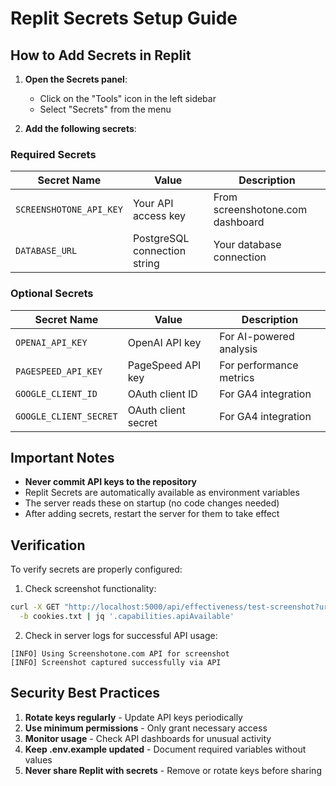 # Replit Secrets Setup Guide

## How to Add Secrets in Replit

1. **Open the Secrets panel**:
   - Click on the "Tools" icon in the left sidebar
   - Select "Secrets" from the menu

2. **Add the following secrets**:

### Required Secrets

| Secret Name | Value | Description |
|------------|-------|-------------|
| `SCREENSHOTONE_API_KEY` | Your API access key | From screenshotone.com dashboard |
| `DATABASE_URL` | PostgreSQL connection string | Your database connection |

### Optional Secrets

| Secret Name | Value | Description |
|------------|-------|-------------|
| `OPENAI_API_KEY` | OpenAI API key | For AI-powered analysis |
| `PAGESPEED_API_KEY` | PageSpeed API key | For performance metrics |
| `GOOGLE_CLIENT_ID` | OAuth client ID | For GA4 integration |
| `GOOGLE_CLIENT_SECRET` | OAuth client secret | For GA4 integration |

## Important Notes

- **Never commit API keys to the repository**
- Replit Secrets are automatically available as environment variables
- The server reads these on startup (no code changes needed)
- After adding secrets, restart the server for them to take effect

## Verification

To verify secrets are properly configured:

1. Check screenshot functionality:
```bash
curl -X GET "http://localhost:5000/api/effectiveness/test-screenshot?url=https://example.com" \
  -b cookies.txt | jq '.capabilities.apiAvailable'
```

2. Check in server logs for successful API usage:
```
[INFO] Using Screenshotone.com API for screenshot
[INFO] Screenshot captured successfully via API
```

## Security Best Practices

1. **Rotate keys regularly** - Update API keys periodically
2. **Use minimum permissions** - Only grant necessary access
3. **Monitor usage** - Check API dashboards for unusual activity
4. **Keep .env.example updated** - Document required variables without values
5. **Never share Replit with secrets** - Remove or rotate keys before sharing